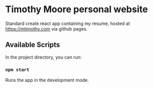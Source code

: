 # Timothy Moore personal website

Standard create react app containing my resume, hosted at https://mtimothy.com via
github pages.

## Available Scripts

In the project directory, you can run:

### `npm start`

Runs the app in the development mode.

